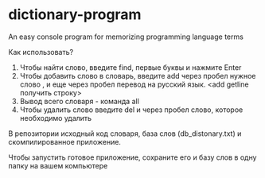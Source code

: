 # dictionary-program
An easy console program for memorizing programming language terms

Как использовать?
1. Чтобы найти слово, введите find, первые буквы и нажмите Enter  <find your_word>
2. Чтобы добавить слово в словарь, введите add через пробел нужное слово , и еще через пробел перевод на русский язык. <add getline получить строку>
3. Вывод всего словаря -  команда all
4. Чтобы удалить слово введите del и через пробел слово, которое необходимо удалить <del your_word>

В репозитории исходный код словаря, база слов (db_distonary.txt) и скомпилированное приложение.
 
Чтобы запустить готовое приложение, сохраните его и базу слов в одну папку на вашем компьютере